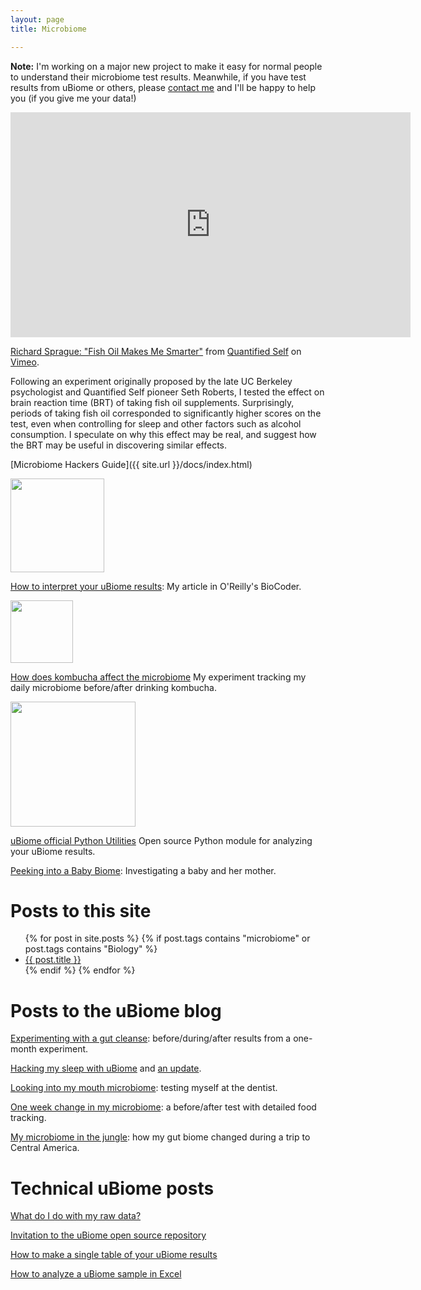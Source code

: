```yaml
---
layout: page
title: Microbiome

---
```


**Note:** I'm working on a major new project to make it easy for normal people to understand their microbiome test results. Meanwhile, if you have test results from uBiome or others, please [contact me](mailto:richardsprague+home@gmail.com) and I'll be happy to help you (if you give me your data!)

<iframe src="https://player.vimeo.com/video/147673343?title=0&byline=0&portrait=0" width="640" height="360" frameborder="0" webkitallowfullscreen mozallowfullscreen allowfullscreen></iframe>
<p><a href="https://vimeo.com/147673343">Richard Sprague: &quot;Fish Oil Makes Me Smarter&quot;</a> from <a href="https://vimeo.com/qslabs">Quantified Self</a> on <a href="https://vimeo.com">Vimeo</a>.</p>
Following an experiment originally proposed by the late UC Berkeley psychologist and Quantified Self pioneer Seth Roberts, I tested the effect on brain reaction time (BRT) of taking fish oil supplements. Surprisingly, periods of taking fish oil corresponded to significantly higher scores on the test, even when controlling for sleep and other factors such as alcohol consumption. I speculate on why this effect may be real, and suggest how the BRT may be useful in discovering similar effects.
<p></p>


[Microbiome Hackers Guide]({{ site.url }}/docs/index.html)

<a href="{{ site.url }}/docs/index.html">
<img src="{{ site.url }}/assets/MHGCover.png" width="150"/>
</a>

[How to interpret your uBiome results](http://radar.oreilly.com/2015/07/announcing-biocoder-issue-8.html): My article in O'Reilly's BioCoder.

<a href = "http://radar.oreilly.com/2015/07/announcing-biocoder-issue-8.html">
<img src="http://www.oreilly.com/biocoder/biocoder-2015summer-286x430.png" width="100"/>
</a>

[How does kombucha affect the microbiome](https://github.com/richardsprague/kombucha) My experiment tracking my daily microbiome before/after drinking kombucha.

<a href = "https://github.com/richardsprague/kombucha">
<img src="https://raw.githubusercontent.com/richardsprague/kombucha/master/kombuchaBarChart.jpg" width="200"/>
</a>



[uBiome official Python Utilities](https://github.com/ubiome-opensource/microbiome-tools/blob/master/docs/howto/analyze_your_ubiome_results_in_python.md) Open source Python module for analyzing your uBiome results. 

[Peeking into a Baby Biome](https://www.drgreene.com/perspectives/peeking-into-a-baby-biome/): Investigating a baby and her mother.


# Posts to this site

<ul>
  {% for post in site.posts %}
  {% if post.tags contains "microbiome" or post.tags contains "Biology"  %}
  <li>
      <a href="{{ post.url }}">{{ post.title }}</a>
  </li>
  {% endif %}
  {% endfor %}
</ul>



# Posts to the uBiome blog

[Experimenting with a gut cleanse](http://www.ubiomeblog.com/experimenting-with-a-gut-cleanse-by-richard-sprague/): before/during/after results from a one-month experiment.

[Hacking my sleep with uBiome](http://www.ubiomeblog.com/hacking-sleep/) and [an update](http://www.ubiomeblog.com/my-ubiome-sleep-hacking-update/).

<p><a href="http://www.ubiomeblog.com/looking-mouth-microbiome/">Looking into my mouth microbiome</a>: testing myself at the dentist.</p>

<p><a href="http://www.ubiomeblog.com/one-week-change-in-my-microbiome/">One week change in my microbiome</a>: a before/after test with detailed food tracking.</p>

<p><a href="http://www.ubiomeblog.com/my-microbiome-in-the-jungle/">My microbiome in the jungle</a>: how my gut biome changed during a trip to Central America.</p>

# Technical uBiome posts

<p><a href="http://www.ubiomeblog.com/what-do-i-do-with-my-raw-data/">What do I do with my raw data?</a></p>

<p><a href="http://www.ubiomeblog.com/invitation-to-join-the-ubiome-github-repository/">Invitation to the uBiome open source repository</a></p>

<p><a href="http://www.ubiomeblog.com/all-my-ubiome-results-in-a-single-table/">How to make a single table of your uBiome results</a></p>

<p><a href="http://blog.richardsprague.com/2015/01/how-to-analyze-ubiome-sample-in-excel.html">How to analyze a uBiome sample in Excel</a></p>
